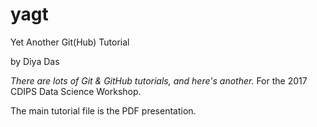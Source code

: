 # yagt
Yet Another Git(Hub) Tutorial

by Diya Das

*There are lots of Git & GitHub tutorials, and here's another.*
For the 2017 CDIPS Data Science Workshop.

The main tutorial file is the PDF presentation. 
